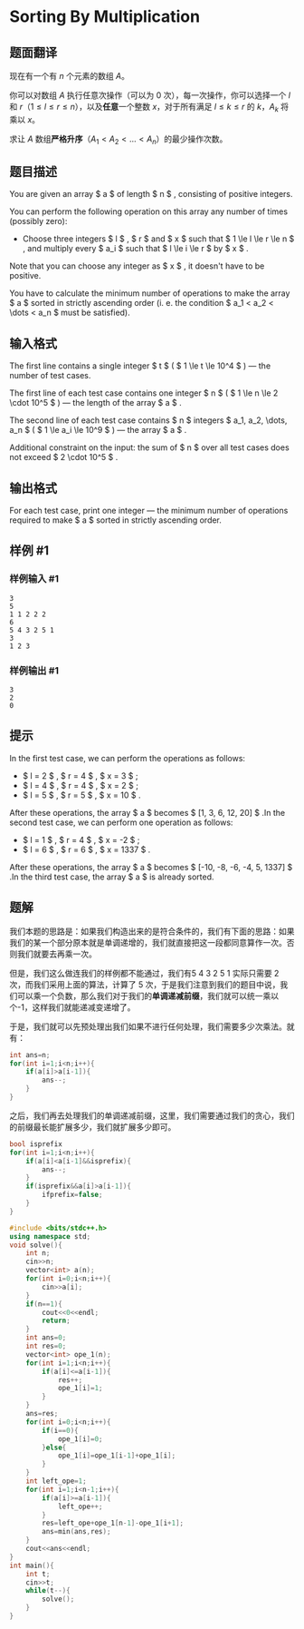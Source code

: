 # Sorting By Multiplication

## 题面翻译

现在有一个有 $n$ 个元素的数组 $A$。

你可以对数组 $A$ 执行任意次操作（可以为 $0$ 次），每一次操作，你可以选择一个 $l$ 和 $r$（$1\le l\le r\le n$），以及**任意**一个整数 $x$，对于所有满足 $l\le k\le r$ 的 $k$，$A_k$ 将乘以 $x$。

求让 $A$ 数组**严格升序**（$A_1< A_2<\dots<A_n$）的最少操作次数。

## 题目描述

You are given an array $ a $ of length $ n $ , consisting of positive integers.

You can perform the following operation on this array any number of times (possibly zero):

- Choose three integers $ l $ , $ r $ and $ x $ such that $ 1 \le l \le r \le n $ , and multiply every $ a_i $ such that $ l \le i \le r $ by $ x $ .

Note that you can choose any integer as $ x $ , it doesn't have to be positive.

You have to calculate the minimum number of operations to make the array $ a $ sorted in strictly ascending order (i. e. the condition $ a_1 < a_2 < \dots < a_n $ must be satisfied).

## 输入格式

The first line contains a single integer $ t $ ( $ 1 \le t \le 10^4 $ ) — the number of test cases.

The first line of each test case contains one integer $ n $ ( $ 1 \le n \le 2 \cdot 10^5 $ ) — the length of the array $ a $ .

The second line of each test case contains $ n $ integers $ a_1, a_2, \dots, a_n $ ( $ 1 \le a_i \le 10^9 $ ) — the array $ a $ .

Additional constraint on the input: the sum of $ n $ over all test cases does not exceed $ 2 \cdot 10^5 $ .

## 输出格式

For each test case, print one integer — the minimum number of operations required to make $ a $ sorted in strictly ascending order.

## 样例 #1

### 样例输入 #1

```
3
5
1 1 2 2 2
6
5 4 3 2 5 1
3
1 2 3
```

### 样例输出 #1

```
3
2
0
```

## 提示

In the first test case, we can perform the operations as follows:

- $ l = 2 $ , $ r = 4 $ , $ x = 3 $ ;
- $ l = 4 $ , $ r = 4 $ , $ x = 2 $ ;
- $ l = 5 $ , $ r = 5 $ , $ x = 10 $ .

 After these operations, the array $ a $ becomes $ [1, 3, 6, 12, 20] $ .In the second test case, we can perform one operation as follows:

- $ l = 1 $ , $ r = 4 $ , $ x = -2 $ ;
- $ l = 6 $ , $ r = 6 $ , $ x = 1337 $ .

 After these operations, the array $ a $ becomes $ [-10, -8, -6, -4, 5, 1337] $ .In the third test case, the array $ a $ is already sorted.
## 题解
我们本题的思路是：如果我们构造出来的是符合条件的，我们有下面的思路：如果我们的某一个部分原本就是单调递增的，我们就直接把这一段都同意算作一次。否则我们就要去再乘一次。

但是，我们这么做连我们的样例都不能通过，我们有5 4 3 2 5 1 实际只需要 2 次，而我们采用上面的算法，计算了 5 次，于是我们注意到我们的题目中说，我们可以乘一个负数，那么我们对于我们的**单调递减前缀**，我们就可以统一乘以个-1，这样我们就能递减变递增了。

于是，我们就可以先预处理出我们如果不进行任何处理，我们需要多少次乘法。就有：
```cpp
int ans=n;
for(int i=1;i<n;i++){
	if(a[i]>a[i-1]){
		ans--;
	}
}
```

之后，我们再去处理我们的单调递减前缀，这里，我们需要通过我们的贪心，我们的前缀最长能扩展多少，我们就扩展多少即可。
```cpp
bool isprefix
for(int i=1;i<n;i++){
	if(a[i]<a[i-1]&&isprefix){
		ans--;
	}
	if(isprefix&&a[i]>a[i-1]){
		ifprefix=false;
	}
}
```


```cpp
#include <bits/stdc++.h>
using namespace std;
void solve(){
	int n;
	cin>>n;
	vector<int> a(n);
	for(int i=0;i<n;i++){
		cin>>a[i];
	}
	if(n==1){
		cout<<0<<endl;
		return;
	}
	int ans=0;
	int res=0;
	vector<int> ope_1(n);
	for(int i=1;i<n;i++){
		if(a[i]<=a[i-1]){
			res++;
			ope_1[i]=1;
		}
	}
	ans=res;
	for(int i=0;i<n;i++){
		if(i==0){
			ope_1[i]=0;
		}else{
			ope_1[i]=ope_1[i-1]+ope_1[i];
		}
	}
	int left_ope=1; 
	for(int i=1;i<n-1;i++){
		if(a[i]>=a[i-1]){
			left_ope++;
		}
		res=left_ope+ope_1[n-1]-ope_1[i+1];
		ans=min(ans,res);
	}
	cout<<ans<<endl;
}
int main(){
	int t;
	cin>>t;
	while(t--){
		solve();
	}
}
```